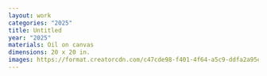 ```yaml
---
layout: work
categories: "2025"
title: Untitled
year: "2025"
materials: Oil on canvas
dimensions: 20 x 20 in.
images: https://format.creatorcdn.com/c47cde98-f401-4f64-a5c9-ddfa2a95e13a/0/0/0/0,0,2396,3594,1200,3594/0-0-0/a455a935-b3ae-4b39-9145-b3968662693c/1/1/IMG_2041.jpg?fjkss=exp=2060170374~hmac=416855d64d55284a390b36d80fef2809d079d8d245dab7f62afaab189a8e3321&1200
---
```

